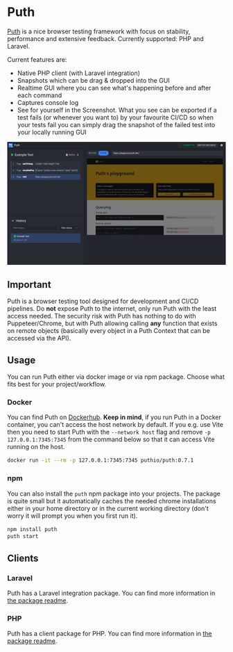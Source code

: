# Puth

[Puth](https://puth.io) is a nice browser testing framework with focus on stability, performance and extensive
feedback. Currently supported: PHP and Laravel.

Current features are:

- Native PHP client (with Laravel integration)
- Snapshots which can be drag & dropped into the GUI
- Realtime GUI where you can see what's happening before and after each command
- Captures console log
- See for yourself in the Screenshot. What you see can be exported if a test fails (or whenever you want to)
by your favourite CI/CD so when your tests fail you can simply drag the snapshot of the failed test into your locally running GUI

![GUI Preview](assets/gui-preview_2024-11.png)

## Important

Puth is a browser testing tool designed for development and CI/CD pipelines. Do **not** expose Puth to the internet, only run Puth with the least access needed.
The security risk with Puth has nothing to do with Puppeteer/Chrome, but with Puth allowing calling **any** function that exists on remote objects (basically every object in a Puth Context that can be accessed via the API).

## Usage

You can run Puth either via docker image or via npm package. Choose what fits best for your project/workflow.

### Docker

You can find Puth on [Dockerhub](https://hub.docker.com/r/puthio/puth). **Keep in mind**, if you run Puth in a Docker
container, you can't access the host network by default. If you e.g. use Vite then you need to start Puth with the
`--network host` flag and remove `-p 127.0.0.1:7345:7345` from the command below so that it can access Vite running on the host.

```bash
docker run -it --rm -p 127.0.0.1:7345:7345 puthio/puth:0.7.1
```

### npm

You can also install the `puth` npm package into your projects. The package is quite small but it automatically caches the needed chrome installations either in your home directory or in the current working directory (don't worry it will prompt you when you first run it).

```bash
npm install puth
puth start
```

## Clients

### Laravel

Puth has a Laravel integration package. You can find more information in [the package readme](workspaces/clients/php/laravel/README.md).

### PHP

Puth has a client package for PHP. You can find more information in [the package readme](workspaces/clients/php/client/README.md).
